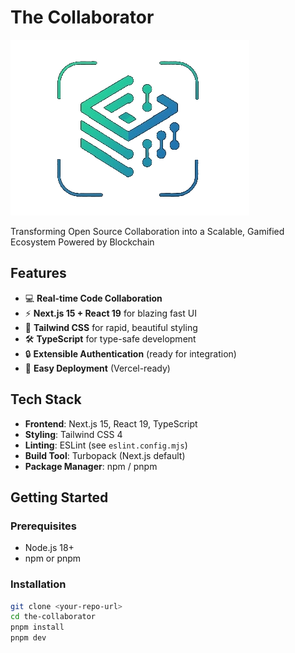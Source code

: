 # The Collaborator

![Project Banner](public/logo.png) <!-- Replace with your own banner in public/ if desired -->

Transforming Open Source Collaboration into a Scalable, Gamified Ecosystem Powered by Blockchain

## Features

- 💻 **Real-time Code Collaboration**
- ⚡ **Next.js 15 + React 19** for blazing fast UI
- 🎨 **Tailwind CSS** for rapid, beautiful styling
- 🛠️ **TypeScript** for type-safe development
- 🔒 **Extensible Authentication** (ready for integration)
- 🚀 **Easy Deployment** (Vercel-ready)

## Tech Stack

- **Frontend**: Next.js 15, React 19, TypeScript
- **Styling**: Tailwind CSS 4
- **Linting**: ESLint (see `eslint.config.mjs`)
- **Build Tool**: Turbopack (Next.js default)
- **Package Manager**: npm / pnpm

## Getting Started

### Prerequisites

- Node.js 18+
- npm or pnpm

### Installation

```bash
git clone <your-repo-url>
cd the-collaborator
pnpm install
pnpm dev

